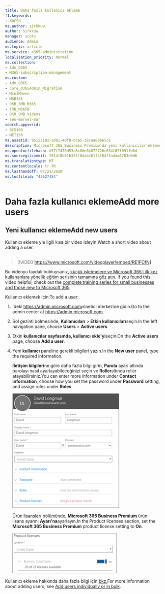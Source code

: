 ```yaml
---
title: Daha fazla kullanıcı ekleme
f1.keywords:
- NOCSH
ms.author: sirkkuw
author: Sirkkuw
manager: scotv
audience: Admin
ms.topic: article
ms.service: o365-administration
localization_priority: Normal
ms.collection:
- Adm_O365
- M365-subscription-management
ms.custom:
- Adm_O365
- Core_O365Admin_Migration
- MiniMaven
- MSB365
- OKR_SMB_M365
- TRN_M365B
- OKR_SMB_Videos
- seo-marvel-mar
search.appverid:
- BCS160
- MET150
ms.assetid: 96153102-1db1-4df8-bca5-38cea80b65ce
description: Microsoft 365 Business Premium'da yeni kullanıcılar ekleme, aygıtlarını güvenli hale alma ve roller atama adımlarını öğrenin.
ms.openlocfilehash: d57f7470d53a6c80e04872726c634f67f091fb0d
ms.sourcegitcommit: 2614f8b81b332f8dab461f4f64f3adaa6703e0d6
ms.translationtype: MT
ms.contentlocale: tr-TR
ms.lasthandoff: 04/21/2020
ms.locfileid: "43627484"
---
```

# <a name="add-more-users"></a><span data-ttu-id="a4443-103">Daha fazla kullanıcı ekleme</span><span class="sxs-lookup"><span data-stu-id="a4443-103">Add more users</span></span>

## <a name="add-new-users"></a><span data-ttu-id="a4443-104">Yeni kullanıcı ekleme</span><span class="sxs-lookup"><span data-stu-id="a4443-104">Add new users</span></span>

<span data-ttu-id="a4443-105">Kullanıcı ekleme yle ilgili kısa bir video izleyin.</span><span class="sxs-lookup"><span data-stu-id="a4443-105">Watch a short video about adding a user.</span></span> <br><br>

> [!VIDEO https://www.microsoft.com/videoplayer/embed/RE1FOfN] 

<span data-ttu-id="a4443-106">Bu videoyu faydalı bulduysanız, [küçük işletmelere ve Microsoft 365’i ilk kez kullananlara yönelik eğitim serisinin tamamına göz atın](https://support.office.com/article/6ab4bbcd-79cf-4000-a0bd-d42ce4d12816).  </span><span class="sxs-lookup"><span data-stu-id="a4443-106">If you found this video helpful, check out the [complete training series for small businesses and those new to Microsoft 365](https://support.office.com/article/6ab4bbcd-79cf-4000-a0bd-d42ce4d12816).</span></span>

<span data-ttu-id="a4443-107">Kullanıcı eklemek için:</span><span class="sxs-lookup"><span data-stu-id="a4443-107">To add a user:</span></span>

1. <span data-ttu-id="a4443-108">'deki <a href="https://go.microsoft.com/fwlink/p/?linkid=837890" target="_blank">https://admin.microsoft.com</a>yönetici merkezine gidin.</span><span class="sxs-lookup"><span data-stu-id="a4443-108">Go to the admin center at <a href="https://go.microsoft.com/fwlink/p/?linkid=837890" target="_blank">https://admin.microsoft.com</a>.</span></span> 
2. <span data-ttu-id="a4443-109">Sol gezinti bölmesinde, **Kullanıcıları** \> **Etkin kullanıcıları**seçin.</span><span class="sxs-lookup"><span data-stu-id="a4443-109">In the left navigation pane, choose **Users** \> **Active users**.</span></span>
3. <span data-ttu-id="a4443-110">Etkin **kullanıcılar** **sayfasında, kullanıcı ekle'yi**seçin.</span><span class="sxs-lookup"><span data-stu-id="a4443-110">On the **Active users** page, choose **Add a user**.</span></span>
4. <span data-ttu-id="a4443-111">Yeni **kullanıcı** paneline gerekli bilgileri yazın.</span><span class="sxs-lookup"><span data-stu-id="a4443-111">In the **New user** panel, type the required information.</span></span> 
  
    <span data-ttu-id="a4443-112">**İletişim bilgileri**ne göre daha fazla bilgi girin, **Parola** ayarı altında parolayı nasıl ayarlayabileceğinizi seçin ve **Roller**altında roller atayabilirsiniz.</span><span class="sxs-lookup"><span data-stu-id="a4443-112">You can enter more information under **Contact information**, choose how you set the password under **Password** setting, and assign roles under **Roles**.</span></span>
      
    ![Enter user information in the New user card](../media/f04d39ca-48be-4868-8330-8552a4754c8b.png)
      
    <span data-ttu-id="a4443-114">Ürün lisansları bölümünde, **Microsoft 365 Business Premium** ürün lisans ayarını **Ayarı'na**ayarlayın.</span><span class="sxs-lookup"><span data-stu-id="a4443-114">In the Product licenses section, set the **Microsoft 365 Business Premium** product license setting to **On**.</span></span>
      
    ![Set the license setting to On position](../media/7404f7f7-93bc-44a3-9ffb-4208b5b17402.png)
  
<span data-ttu-id="a4443-116">Kullanıcı ekleme hakkında daha fazla bilgi için [bkz.](https://docs.microsoft.com/office365/admin/add-users/add-users)</span><span class="sxs-lookup"><span data-stu-id="a4443-116">For  more information about adding users, see [Add users individually or in bulk](https://docs.microsoft.com/office365/admin/add-users/add-users).</span></span>
  
